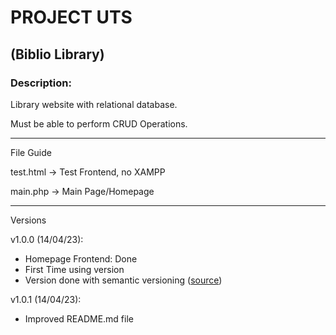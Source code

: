 # PROJECT UTS
## (Biblio Library)
### Description:

Library website with relational database.

Must be able to perform CRUD Operations.

--------------------------------
File Guide

test.html -> Test Frontend, no XAMPP 

main.php -> Main Page/Homepage

--------------------------------
Versions

v1.0.0 (14/04/23): 
- Homepage Frontend: Done
- First Time using version
- Version done with semantic versioning ([source](https://docs.npmjs.com/about-semantic-versioning))

v1.0.1 (14/04/23):
- Improved README.md file